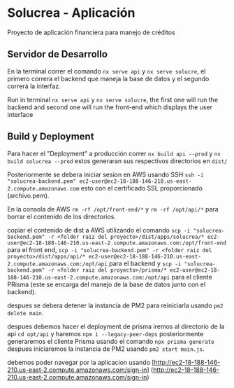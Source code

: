 # Solucrea - Aplicación

Proyecto de aplicación financiera para manejo de créditos

## Servidor de Desarrollo

En la terminal correr el comando `nx serve api` y `nx serve solucre`, el primero correra el backend que maneja la base de datos y el segundo correrá la interfaz.

Run in terminal `nx serve api` y `nx serve solucre`, the first one will run the backend and second one will run the front-end which displays the user interface

## Build y Deployment

Para hacer el "Deployment" a producción correr `nx build api --prod` y `nx build solucrea --prod` estos generaran sus respectivos directorios en `dist/`

Posteriormente se debera iniciar sesion en AWS usando SSH `ssh -i "solucrea-backend.pem" ec2-user@ec2-18-188-146-210.us-east-2.compute.amazonaws.com` esto con el certificado SSL proporcionado (archivo.pem).

En la consola de AWS `rm -rf /opt/front-end/*` y `rm -rf /opt/api/*` para borrar el contenido de los directorios.

copiar el contenido de dist a AWS utilizando el comando `scp -i "solucrea-backend.pem" -r <folder raiz del proyecto>/dist/apps/solucrea/* ec2-user@ec2-18-188-146-210.us-east-2.compute.amazonaws.com:/opt/front-end` para el front end, `scp -i "solucrea-backend.pem" -r <folder raiz del proyecto>/dist/apps/api/* ec2-user@ec2-18-188-146-210.us-east-2.compute.amazonaws.com:/opt/api` para el backend y `scp -i "solucrea-backend.pem" -r <folder raiz del proyecto>/prisma/* ec2-user@ec2-18-188-146-210.us-east-2.compute.amazonaws.com:/opt/api` para el cliente PRisma (este se encarga del manejo de la base de datos junto con el backend).

despues se debera detener la instancia de PM2 para reiniciarla usando `pm2 delete main`.

despues debemos hacer el deployment de prisma iremos al directorio de la api `cd opt/api` y haremos `npm i --legacy-peer-deps` posteriormente generaremos el cliente Prisma usando el comando `npx prisma generate` despues iniciaremos la instancia de PM2 usando `pm2 start main.js`.

debemos poder navegar por la aplicacion usando [http://ec2-18-188-146-210.us-east-2.compute.amazonaws.com/sign-in] (http://ec2-18-188-146-210.us-east-2.compute.amazonaws.com/sign-in)
